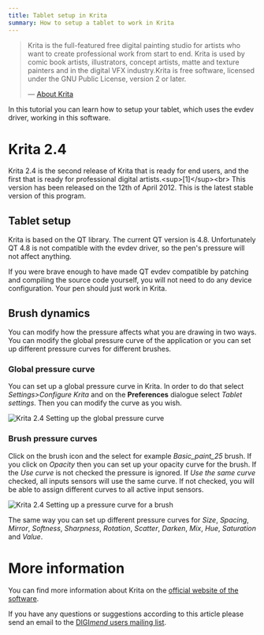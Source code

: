 ```yaml
---
title: Tablet setup in Krita
summary: How to setup a tablet to work in Krita
---
```

> Krita is the full-featured free digital painting studio for artists who want
> to create professional work from start to end. Krita is used by comic book
> artists, illustrators, concept artists, matte and texture painters and in
> the digital VFX industry.Krita is free software, licensed under the GNU
> Public License, version 2 or later.
>
> — [About Krita](https://krita.org/about/press/)

In this tutorial you can learn how to setup your tablet, which uses the
evdev driver, working in this software.

Krita 2.4
=========

Krita 2.4 is the second release of Krita that is ready for end users,
and the first that is ready for professional digital
artists.\<sup\>[1]\</sup\>\<br\> This version has been released on the
12th of April 2012. This is the latest stable version of this program.

Tablet setup
------------

Krita is based on the QT library. The current QT version is 4.8.
Unfortunately QT 4.8 is not compatible with the evdev driver, so the
pen's pressure will not affect anything.

If you were brave enough to have made QT evdev compatible by patching
and compiling the source code yourself, you will not need to do any
device configuration. Your pen should just work in Krita.

Brush dynamics
--------------

You can modify how the pressure affects what you are drawing in two
ways. You can modify the global pressure curve of the application or you
can set up different pressure curves for different brushes.

### Global pressure curve

You can set up a global pressure curve in Krita. In order to do that
select *Settings\>Configure Krita* and on the **Preferences** dialogue
select *Tablet settings*. Then you can modify the curve as you wish.

![Krita 2.4 Setting up the global pressure
curve](24globalpressure.png "Krita 2.4 Setting up the global pressure curve")

### Brush pressure curves

Click on the brush icon and the select for example *Basic\_paint\_25*
brush. If you click on *Opacity* then you can set up your opacity curve
for the brush. If the *Use curve* is not checked the pressure is
ignored. If *Use the same curve* checked, all inputs sensors will use
the same curve. If not checked, you will be able to assign different
curves to all active input sensors.

![Krita 2.4 Setting up a pressure curve for a
brush](24pressureopacity.png "Krita 2.4 Setting up a pressure curve for a brush")

The same way you can set up different pressure curves for *Size*,
*Spacing*, *Mirror*, *Softness*, *Sharpness*, *Rotation*, *Scatter*,
*Darken*, *Mix*, *Hue*, *Saturation* and *Value*.

More information
================

You can find more information about Krita on the [official website of
the software](http://krita.org/).

If you have any questions or suggestions according to this article
please send an email to the [DIGI*mend* users mailing
list](mailto:digimend-users@lists.sourceforge.net).
